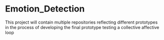# Emotion_Detection

This project will contain multiple repositories reflecting different prototypes in the process of developing
the final prototype testing a collective affective loop